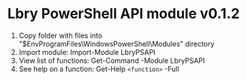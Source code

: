 # Lbry PowerShell API module v0.1.2

1. Copy folder with files into "$EnvProgramFiles\WindowsPowerShell\Modules\" directory
2. Import module: Import-Module LbryPSAPI
3. View list of functions: Get-Command -Module LbryPSAPI
4. See help on a function: Get-Help `<function>` -Full
